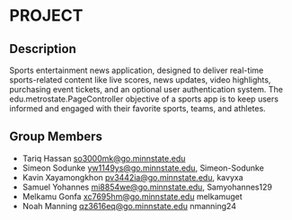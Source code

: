 # PROJECT

## Description

Sports entertainment news application, designed to deliver real-time sports-related content like live scores, news updates, video highlights, purchasing event tickets, and an optional user authentication system. The edu.metrostate.PageController objective of a sports app is to keep users informed and engaged with their favorite sports, teams, and athletes.

## Group Members

- Tariq Hassan <so3000mk@go.minnstate.edu>
- Simeon Sodunke <yw1149ys@go.minnstate.edu>, Simeon-Sodunke
- Kavin Xayamongkhon <pv3442ia@go.minnstate.edu>, kavyxa
- Samuel Yohannes <mi8854we@go.minnstate.edu>, Samyohannes129
- Melkamu Gonfa <xc7695hm@go.minnstate.edu> melkamuget 
- Noah Manning <qz3616eq@go.minnstate.edu> nmanning24
